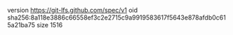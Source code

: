 version https://git-lfs.github.com/spec/v1
oid sha256:8a118e3886c66558ef3c2e2715c9a9919583617f5643e878afdb0c615a21ba75
size 1516
